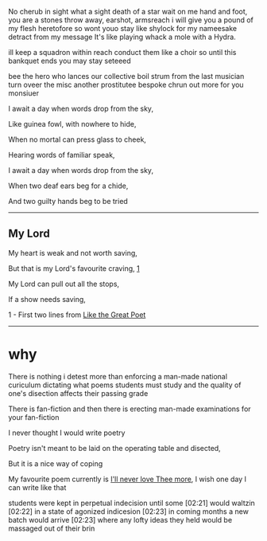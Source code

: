 
No cherub in sight
what a sight
death of a star
wait on me hand and foot, you are a stones throw away, earshot,
armsreach
i will give you a pound of my flesh
heretofore 
so wont youo stay
like shylock
for my nameesake
detract  from my message
It's like playing whack a mole with a Hydra.

ill keep a squadron within reach
conduct them like a choir
so until this bankquet ends
you may stay seteeed

bee the hero who lances our collective boil
strum from the last musician
turn oveer the misc
another prostitutee bespoke
chrun out more for you monsiuer

I await a day when words drop from the sky,

Like guinea fowl, with nowhere to hide,

When no mortal can press glass to cheek,

Hearing words of familiar speak,

I await a day when words drop from the sky,

When two deaf ears beg for a chide,

And two guilty hands beg to be tried

<hr>

## My Lord

My heart is weak and not worth saving,  

But that is my Lord's favourite craving, [1](#ml1)

My Lord can pull out all the stops,

If a show needs saving,

<a name=ml1>1</a> - First two lines from [Like the Great Poet](//allpoetry.com/Newsea)


<!-- the round impassive globe, with all its shows of day and nigh <a name=ctefy1>1</a> - [When the Full-Grown Poet Came](https://daypoems.net/poems/2243.html) -->

<!-- My heart is a jackhammer My rear welded to my seat Horrible hammer blows tick find source abed -->

<!-- It'll be fine for now, cold is the shadow that bring my pain (wicca phase), breakneck -->

<!-- new world and its priests, attend my grief  incensed  coddled, equilibrium -->

<hr>

<!-- if you show me the baasest kindness, i will show you and if you show mefloatsam, jetsam,cede one incch of ground try describe to hazel your swing dream with her has thee bested me satan, unclouded eyes in my stead Today you pour salt into my wound "Nothing can marry two people closer than a mutual sin in the world's eyes." ~ William Faulkner vandalisee my heart parody of a man wrought like iron wintry nonplusseed vane worry stone -->
# why

There is nothing i detest more than enforcing a man-made national curiculum dictating what poems students  must study and the quality of one's disection affects their passing grade

There is fan-fiction and then there is erecting man-made examinations for your fan-fiction

I never thought I would write poetry

Poetry isn't meant to be laid on the operating table and disected,

But it is a nice way of coping 

My favourite poem currently is [I'll never love Thee more](https://daypoems.net/poems/327.html), I wish one day I can write like that

students were kept in perpetual indecision until some
[02:21]
would waltzin
[02:22]
in a state of agonized indicesion
[02:23]
in coming months a new batch would arrive
[02:23]
where any lofty ideas they held would be massaged out of their brin
